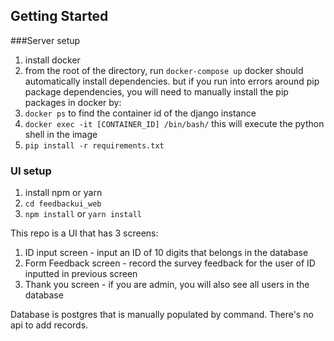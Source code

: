 ## Getting Started

###Server setup
1. install docker
2. from the root of the directory, run `docker-compose up`
docker should automatically install dependencies. but if you run into errors around pip package dependencies, you will need to manually install the pip packages in docker by:
1. `docker ps` to find the container id of the django instance
2. `docker exec -it [CONTAINER_ID] /bin/bash/` this will execute the python shell in the image
3. `pip install -r requirements.txt`

### UI setup
1. install npm or yarn
2. `cd feedbackui_web`
3. `npm install` or `yarn install`


This repo is a UI that has 3 screens:
1. ID input screen - input an ID of 10 digits that belongs in the database
2. Form Feedback screen - record the survey feedback for the user of ID inputted in previous screen
3. Thank you screen - if you are admin, you will also see all users in the database

Database is postgres that is manually populated by command. There's no api to add records. 
